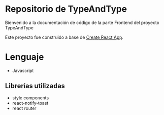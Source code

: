 # Repositorio de TypeAndType

Bienvenido a la documentación de código de la parte Frontend del proyecto TypeAndType

Este proyecto fue construido a base de  [Create React App](https://github.com/facebook/create-react-app).

# Lenguaje
 - Javascript
 
## Librerías utilizadas
 - style components
 - react-notify-toast
 - react router
